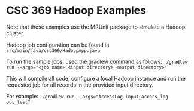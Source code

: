 # CSC 369 Hadoop Examples

Note that these examples use the MRUnit package to simulate a Hadoop cluster.

Hadoop job configuration can be found in `src/main/java/csc369/HadoopApp.java`

To run the sample jobs, used the gradlew command as follows:
`./gradlew run --args="<job name> <input directory> <output directory>"`

This will compile all code, configure a local Hadoop instance and run the requested job for all records in the provided input directory.

For example:
`./gradlew run --args="AccessLog input_access_log out_test"`

